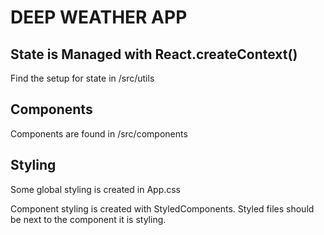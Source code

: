 # DEEP WEATHER APP

## State is Managed with React.createContext()
Find the setup for state in /src/utils

## Components
Components are found in /src/components

## Styling
Some global styling is created in App.css

Component styling is created with StyledComponents.
Styled files should be next to the component it is styling.